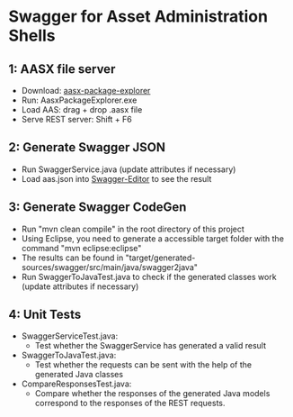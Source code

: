 # Swagger for Asset Administration Shells

## 1: AASX file server
- Download: <a href="https://github.com/admin-shell-io/aasx-package-explorer.git">aasx-package-explorer</a>
- Run: AasxPackageExplorer.exe
- Load AAS: drag + drop .aasx file
- Serve REST server: Shift + F6

## 2: Generate Swagger JSON
- Run SwaggerService.java (update attributes if necessary)
- Load aas.json into <a href="https://editor.swagger.io/">Swagger-Editor</a> to see the result

## 3: Generate Swagger CodeGen
- Run "mvn clean compile" in the root directory of this project
- Using Eclipse, you need to generate a accessible target folder with the command "mvn eclipse:eclipse"
- The results can be found in "target/generated-sources/swagger/src/main/java/swagger2java"
- Run SwaggerToJavaTest.java to check if the generated classes work (update attributes if necessary)

## 4: Unit Tests
- SwaggerServiceTest.java:
  - Test whether the SwaggerService has generated a valid result
- SwaggerToJavaTest.java:
  - Test whether the requests can be sent with the help of the generated Java classes
- CompareResponsesTest.java:
  - Compare whether the responses of the generated Java models correspond to the responses of the REST requests.
